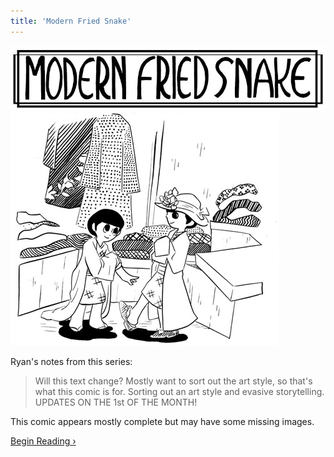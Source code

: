 ```yaml
---
title: 'Modern Fried Snake'
---
```


![](moderntitle.jpg "Ryan's title for Modern Fried Snake.")
![](modernsplash.jpg "Ryan's cover for Modern Fried Snake, featuring two characters.")

Ryan's notes from this series:

> Will this text change? Mostly want to sort out the art style, so that's what this comic is for. Sorting out an art style and evasive storytelling. UPDATES ON THE 1st OF THE MONTH!

This comic appears mostly complete but may have some missing images.

[Begin Reading ›](./part-1)